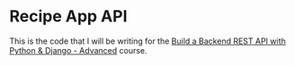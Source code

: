 # Recipe App API

This is the code that I will be writing for the [Build a Backend REST API with Python & Django - Advanced](https://www.udemy.com/course/django-python-advanced/) course.
